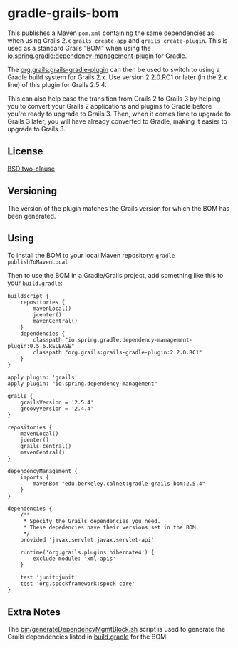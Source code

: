 # gradle-grails-bom

This publishes a Maven `pom.xml` containing the same dependencies as when
using Grails 2.x `grails create-app` and `grails create-plugin`.  This is
used as a standard Grails "BOM" when using the
[io.spring.gradle:dependency-management-plugin](https://github.com/spring-gradle-plugins/dependency-management-plugin)
for Gradle.

The
[org.grails:grails-gradle-plugin](https://github.com/grails/grails-gradle-plugin)
can then be used to switch to using a Gradle build system for Grails 2.x. 
Use version 2.2.0.RC1 or later (in the 2.x line) of this plugin for Grails
2.5.4.

This can also help ease the transition from Grails 2 to Grails 3 by helping
you to convert your Grails 2 applications and plugins to Gradle before
you're ready to upgrade to Grails 3.  Then, when it comes time to upgrade to
Grails 3 later, you will have already converted to Gradle, making it easier
to upgrade to Grails 3.

## License

[BSD two-clause](LICENSE.txt)

## Versioning

The version of the plugin matches the Grails version for which the BOM has
been generated.

## Using

To install the BOM to your local Maven repository:
`gradle publishToMavenLocal`

Then to use the BOM in a Gradle/Grails project, add something like this to
your `build.gradle`:
```
buildscript {
    repositories {
        mavenLocal()
        jcenter()
        mavenCentral()
    }
    dependencies {
        classpath "io.spring.gradle:dependency-management-plugin:0.5.6.RELEASE"
        classpath "org.grails:grails-gradle-plugin:2.2.0.RC1"
    }
}

apply plugin: 'grails'
apply plugin: "io.spring.dependency-management"

grails {
    grailsVersion = '2.5.4'
    groovyVersion = '2.4.4'
}

repositories {
    mavenLocal()
    jcenter()
    grails.central()
    mavenCentral()
}

dependencyManagement {
    imports {
        mavenBom "edu.berkeley.calnet:gradle-grails-bom:2.5.4"
    }
}

dependencies {
    /**
     * Specify the Grails dependencies you need.
     * These depedencies have their versions set in the BOM.
     */
    provided 'javax.servlet:javax.servlet-api'

    runtime('org.grails.plugins:hibernate4') {
        exclude module: 'xml-apis'
    }

    test 'junit:junit'
    test 'org.spockframework:spock-core'
}
```

## Extra Notes

The [bin/generateDependencyMgmtBlock.sh](bin/generateDependencyMgmtBlock.sh)
script is used to generate the Grails dependencies listed in
[build.gradle](build.gradle) for the BOM.
